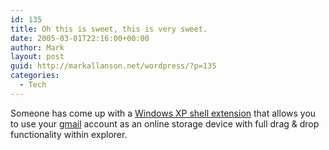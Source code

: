 ```yaml
---
id: 135
title: Oh this is sweet, this is very sweet.
date: 2005-03-01T22:16:00+00:00
author: Mark
layout: post
guid: http://markallanson.net/wordpress/?p=135
categories:
  - Tech
---
```

Someone has come up with a [Windows XP shell extension](http://www.viksoe.dk/code/gmail.htm "gMail Shell extension") that allows you to use your [gmail](http://gmail.com) account as an online storage device with full drag & drop functionality within explorer.